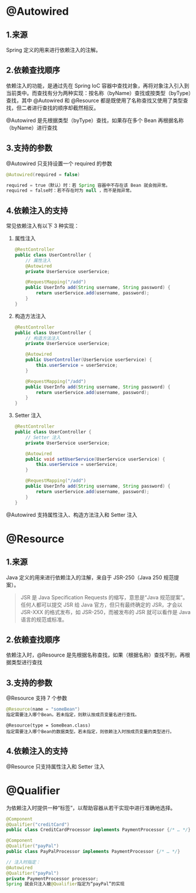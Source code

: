 # @Autowired

## 1.来源

Spring 定义的用来进行依赖注入的注解。

## 2.依赖查找顺序

依赖注入的功能，是通过先在 Spring IoC 容器中查找对象，再将对象注入引入到当前类中。而查找有分为两种实现：按名称（byName）查找或按类型（byType）查找，其中 @Autowired 和 @Resource 都是既使用了名称查找又使用了类型查找，但二者进行查找的顺序却截然相反。

@Autowired 是先根据类型（byType）查找，如果存在多个 Bean 再根据名称（byName）进行查找

## 3.支持的参数

@Autowired 只支持设置一个 required 的参数

```java
@Autowired(required = false)

required = true（默认）时：若 Spring 容器中不存在该 Bean 就会抛异常。
required = false时：若不存在时为 null ，而不是抛异常。
```

## 4.依赖注入的支持

常见依赖注入有以下 3 种实现：

1. 属性注入

   ```java
   @RestController
   public class UserController {
       // 属性注入
       @Autowired
       private UserService userService;
   
       @RequestMapping("/add")
       public UserInfo add(String username, String password) {
           return userService.add(username, password);
       }
   }
   ```

2. 构造方法注入

   ```java
   @RestController
   public class UserController {
       // 构造方法注入
       private UserService userService;
   
       @Autowired
       public UserController(UserService userService) {
           this.userService = userService;
       }
   
       @RequestMapping("/add")
       public UserInfo add(String username, String password) {
           return userService.add(username, password);
       }
   }
   ```

3. Setter 注入

   ```java
   @RestController
   public class UserController {
       // Setter 注入
       private UserService userService;
   
       @Autowired
       public void setUserService(UserService userService) {
           this.userService = userService;
       }
   
       @RequestMapping("/add")
       public UserInfo add(String username, String password) {
           return userService.add(username, password);
       }
   }
   ```

@Autowired 支持属性注入、构造方法注入和 Setter 注入

# @Resource

## 1.来源

Java 定义的用来进行依赖注入的注解，来自于 JSR-250（Java 250 规范提案）。

> JSR 是 Java Specification Requests 的缩写，意思是“Java 规范提案”。任何人都可以提交 JSR 给 Java 官方，但只有最终确定的 JSR，才会以 JSR-XXX 的格式发布，如 JSR-250，而被发布的 JSR 就可以看作是 Java 语言的规范或标准。

## 2.依赖查找顺序

依赖注入时，@Resource 是先根据名称查找，如果（根据名称）查找不到，再根据类型进行查找

## 3.支持的参数

@Resource 支持 7 个参数

```java
@Resource(name = "someBean")
指定需要注入哪个Bean。若未指定，则默认按成员变量名进行查找。
```

```
@Resource(type = SomeBean.class)
指定需要注入哪个Bean的数据类型。若未指定，则依赖注入时按成员变量的类型进行。
```

## 4.依赖注入的支持

@Resource 只支持属性注入和 Setter 注入

# @Qualifier

为依赖注入时提供一种“标签”，以帮助容器从若干实现中进行准确地选择。

```java
@Component
@Qualifier("creditCard")
public class CreditCardProcessor implements PaymentProcessor {/* … */}

@Component
@Qualifier("payPal")
public class PayPalProcessor implements PaymentProcessor {/* … */}

// 注入时指定：
@Autowired
@Qualifier("payPal")
private PaymentProcessor processor;
Spring 就会只注入被@Qualifier指定为“payPal”的实现
```

